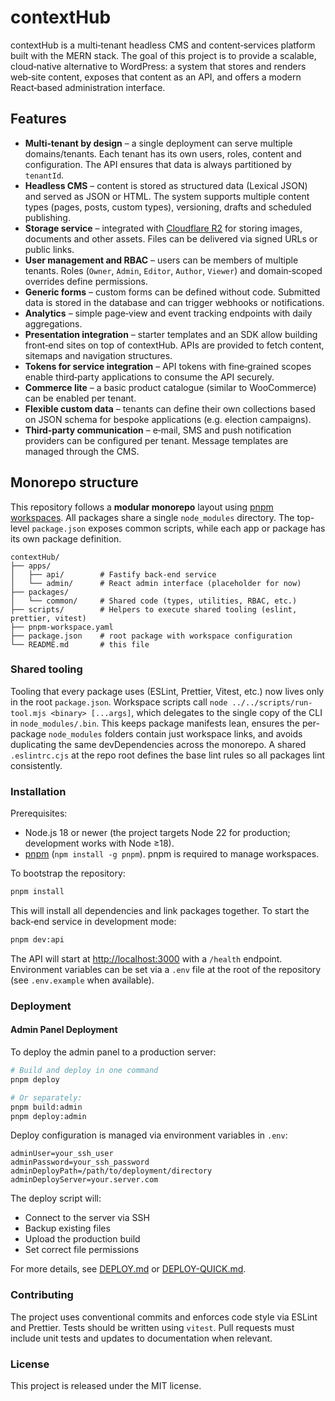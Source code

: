 # contextHub

contextHub is a multi‑tenant headless CMS and content‑services platform built with the MERN stack.  The goal of this project is to provide a scalable, cloud‑native alternative to WordPress: a system that stores and renders web‑site content, exposes that content as an API, and offers a modern React‑based administration interface.

## Features

* **Multi‑tenant by design** – a single deployment can serve multiple domains/tenants.  Each tenant has its own users, roles, content and configuration.  The API ensures that data is always partitioned by `tenantId`.
* **Headless CMS** – content is stored as structured data (Lexical JSON) and served as JSON or HTML.  The system supports multiple content types (pages, posts, custom types), versioning, drafts and scheduled publishing.
* **Storage service** – integrated with [Cloudflare R2](https://www.cloudflare.com/products/r2/) for storing images, documents and other assets.  Files can be delivered via signed URLs or public links.
* **User management and RBAC** – users can be members of multiple tenants.  Roles (`Owner`, `Admin`, `Editor`, `Author`, `Viewer`) and domain‑scoped overrides define permissions.
* **Generic forms** – custom forms can be defined without code.  Submitted data is stored in the database and can trigger webhooks or notifications.
* **Analytics** – simple page‑view and event tracking endpoints with daily aggregations.
* **Presentation integration** – starter templates and an SDK allow building front‑end sites on top of contextHub.  APIs are provided to fetch content, sitemaps and navigation structures.
* **Tokens for service integration** – API tokens with fine‑grained scopes enable third‑party applications to consume the API securely.
* **Commerce lite** – a basic product catalogue (similar to WooCommerce) can be enabled per tenant.
* **Flexible custom data** – tenants can define their own collections based on JSON schema for bespoke applications (e.g. election campaigns).
* **Third‑party communication** – e‑mail, SMS and push notification providers can be configured per tenant.  Message templates are managed through the CMS.

## Monorepo structure

This repository follows a **modular monorepo** layout using [pnpm workspaces](https://pnpm.io/workspaces).  All packages share a single `node_modules` directory.  The top-level `package.json` exposes common scripts, while each app or package has its own package definition.

```
contextHub/
├── apps/
│   ├── api/        # Fastify back‑end service
│   └── admin/      # React admin interface (placeholder for now)
├── packages/
│   └── common/     # Shared code (types, utilities, RBAC, etc.)
├── scripts/        # Helpers to execute shared tooling (eslint, prettier, vitest)
├── pnpm-workspace.yaml
├── package.json    # root package with workspace configuration
└── README.md       # this file
```

### Shared tooling

Tooling that every package uses (ESLint, Prettier, Vitest, etc.) now lives only in the root `package.json`.  Workspace scripts call `node ../../scripts/run-tool.mjs <binary> [...args]`, which delegates to the single copy of the CLI in `node_modules/.bin`.  This keeps package manifests lean, ensures the per-package `node_modules` folders contain just workspace links, and avoids duplicating the same devDependencies across the monorepo.  A shared `.eslintrc.cjs` at the repo root defines the base lint rules so all packages lint consistently.

### Installation

Prerequisites:

* Node.js 18 or newer (the project targets Node 22 for production; development works with Node ≥18).
* [pnpm](https://pnpm.io/) (`npm install -g pnpm`).  pnpm is required to manage workspaces.

To bootstrap the repository:

```bash
pnpm install
```

This will install all dependencies and link packages together.  To start the back‑end service in development mode:

```bash
pnpm dev:api
```

The API will start at [http://localhost:3000](http://localhost:3000) with a `/health` endpoint.  Environment variables can be set via a `.env` file at the root of the repository (see `.env.example` when available).

### Deployment

#### Admin Panel Deployment

To deploy the admin panel to a production server:

```bash
# Build and deploy in one command
pnpm deploy

# Or separately:
pnpm build:admin
pnpm deploy:admin
```

Deploy configuration is managed via environment variables in `.env`:

```env
adminUser=your_ssh_user
adminPassword=your_ssh_password
adminDeployPath=/path/to/deployment/directory
adminDeployServer=your.server.com
```

The deploy script will:
- Connect to the server via SSH
- Backup existing files
- Upload the production build
- Set correct file permissions

For more details, see [DEPLOY.md](./DEPLOY.md) or [DEPLOY-QUICK.md](./DEPLOY-QUICK.md).

### Contributing

The project uses conventional commits and enforces code style via ESLint and Prettier.  Tests should be written using `vitest`.  Pull requests must include unit tests and updates to documentation when relevant.

### License

This project is released under the MIT license.

